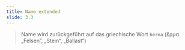 ```yaml
---
title: Name extended
slide: 3.3
---
```


> Name wird zurückgeführt auf das griechische Wort `herma` (ἕρμα „Felsen“, „Stein“, „Ballast“)

